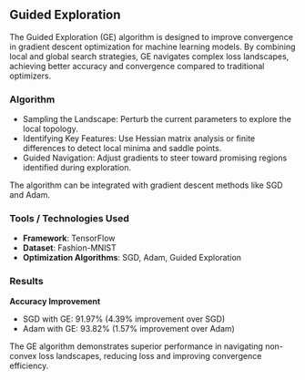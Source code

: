 ## Guided Exploration
The Guided Exploration (GE) algorithm is designed to improve convergence in gradient descent optimization for machine learning models. By combining local and global search strategies, GE navigates complex loss landscapes, achieving better accuracy and convergence compared to traditional optimizers.

### Algorithm
* Sampling the Landscape: Perturb the current parameters to explore the local topology.
* Identifying Key Features: Use Hessian matrix analysis or finite differences to detect local minima and saddle points.
* Guided Navigation: Adjust gradients to steer toward promising regions identified during exploration.

The algorithm can be integrated with gradient descent methods like SGD and Adam.

### Tools / Technologies Used
* **Framework**: TensorFlow
* **Dataset**:  Fashion-MNIST
* **Optimization Algorithms**: SGD, Adam, Guided Exploration

### Results
**Accuracy Improvement**
* SGD with GE: 91.97% (4.39% improvement over SGD)
* Adam with GE: 93.82% (1.57% improvement over Adam)

The GE algorithm demonstrates superior performance in navigating non-convex loss landscapes, reducing loss and improving convergence efficiency.
